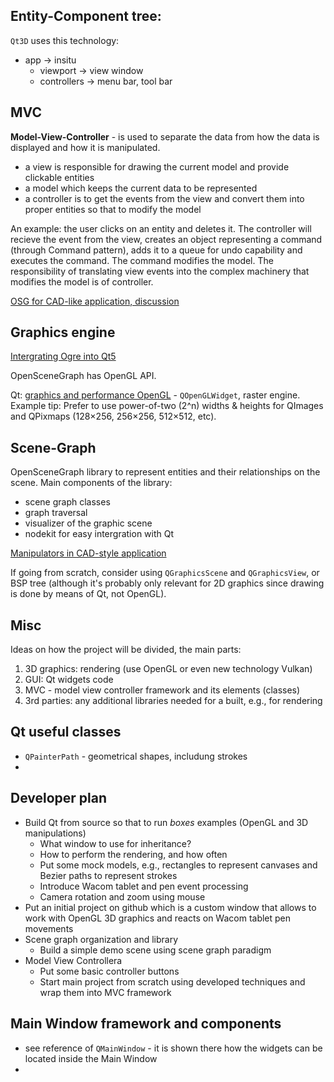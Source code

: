 ## Entity-Component tree:
`Qt3D` uses this technology:
* app -> insitu
    * viewport -> view window
    * controllers -> menu bar, tool bar

## MVC 

**Model-View-Controller** - is used to separate the data from how the data is displayed and how it is manipulated.

* a view is responsible for drawing the current model and provide clickable entities
* a model which keeps the current data to be represented
* a controller is to get the events from the view and convert them into proper entities so that to modify the model

An example: the user clicks on an entity and deletes it. The controller will recieve the event from the view, creates an object representing a command (through Command pattern), adds it to a queue for undo capability and executes the command. The command modifies the model. The responsibility of translating view events into the complex machinery that modifies the model is of controller.

[OSG for CAD-like application, discussion](http://forum.openscenegraph.org/viewtopic.php?t=3709) 

## Graphics engine
[Intergrating Ogre into Qt5](http://www.ogre3d.org/tikiwiki/tiki-index.php?page=Integrating+Ogre+into+QT5)

OpenSceneGraph has OpenGL API.

Qt: [graphics and performance OpenGL](https://blog.qt.io/blog/2010/01/06/qt-graphics-and-performance-opengl/) - `QOpenGLWidget`, raster engine. Example tip: Prefer to use power-of-two (2^n) widths & heights for QImages and QPixmaps (128×256, 256×256, 512×512, etc).

## Scene-Graph
OpenSceneGraph library to represent entities and their relationships on the scene. Main components of the library:
* scene graph classes
* graph traversal
* visualizer of the graphic scene
* nodekit for easy intergration with Qt

[Manipulators in CAD-style application](http://forum.openscenegraph.org/viewtopic.php?t=3709&highlight=cad)

If going from scratch, consider using `QGraphicsScene` and `QGraphicsView`, or BSP tree (although it's probably only relevant for 2D graphics since drawing is done by means of Qt, not OpenGL).

## Misc
Ideas on how the project will be divided, the main parts:
1. 3D graphics: rendering (use OpenGL or even new technology Vulkan)
2. GUI: Qt widgets code
3. MVC - model view controller framework and its elements (classes)
4. 3rd parties: any additional libraries needed for a built, e.g., for rendering

## Qt useful classes
* `QPainterPath` - geometrical shapes, includung strokes
* 

## Developer plan
* Build Qt from source so that to run *boxes* examples (OpenGL and 3D manipulations)
    * What window to use for inheritance?
    * How to perform the rendering, and how often
    * Put some mock models, e.g., rectangles to represent canvases and Bezier paths to represent strokes
    * Introduce Wacom tablet and pen event processing
    * Camera rotation and zoom using mouse
* Put an initial project on github which is a custom window that allows to work with OpenGL 3D graphics and reacts on Wacom tablet pen movements
* Scene graph organization and library
    * Build a simple demo scene using scene graph paradigm
* Model View Controllera
    * Put some basic controller buttons
    * Start main project from scratch using developed techniques and wrap them into MVC framework 

## Main Window framework and components
* see reference of `QMainWindow` - it is shown there how the widgets can be located inside the Main Window
* 

